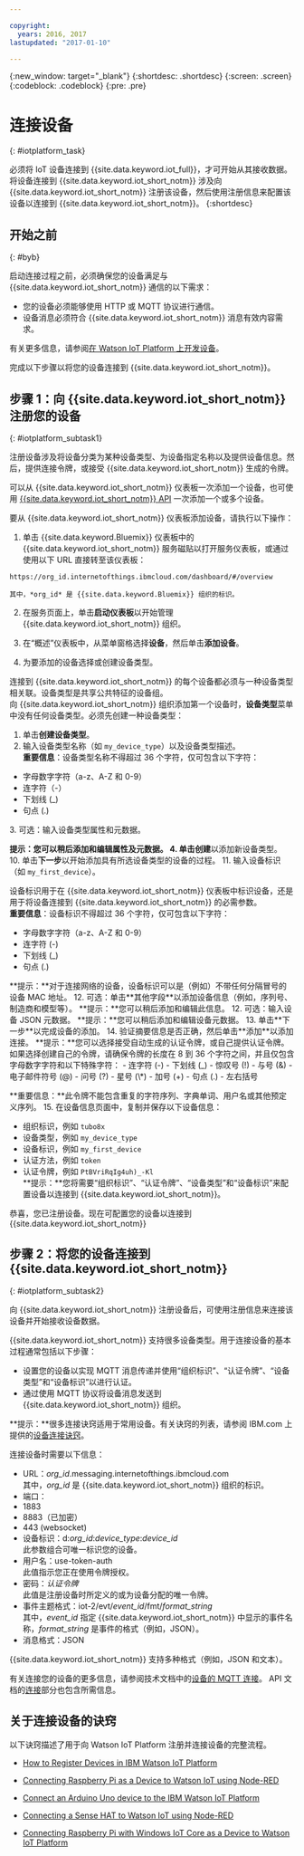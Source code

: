 ```yaml
---

copyright:
  years: 2016, 2017
lastupdated: "2017-01-10"

---
```


{:new_window: target="_blank"}
{:shortdesc: .shortdesc}
{:screen: .screen}
{:codeblock: .codeblock}
{:pre: .pre}

# 连接设备
{: #iotplatform_task}

必须将 IoT 设备连接到 {{site.data.keyword.iot_full}}，才可开始从其接收数据。将设备连接到 {{site.data.keyword.iot_short_notm}} 涉及向 {{site.data.keyword.iot_short_notm}} 注册该设备，然后使用注册信息来配置该设备以连接到 {{site.data.keyword.iot_short_notm}}。
{:shortdesc}

## 开始之前
{: #byb}

启动连接过程之前，必须确保您的设备满足与 {{site.data.keyword.iot_short_notm}} 通信的以下需求：

- 您的设备必须能够使用 HTTP 或 MQTT 协议进行通信。
- 设备消息必须符合 {{site.data.keyword.iot_short_notm}} 消息有效内容需求。

有关更多信息，请参阅[在 Watson IoT Platform 上开发设备](https://console.ng.bluemix.net/docs/services/IoT/devices/device_dev_index.html)。

完成以下步骤以将您的设备连接到 {{site.data.keyword.iot_short_notm}}。

## 步骤 1：向 {{site.data.keyword.iot_short_notm}} 注册您的设备  
{: #iotplatform_subtask1}

注册设备涉及将设备分类为某种设备类型、为设备指定名称以及提供设备信息。然后，提供连接令牌，或接受 {{site.data.keyword.iot_short_notm}} 生成的令牌。

可以从 {{site.data.keyword.iot_short_notm}} 仪表板一次添加一个设备，也可使用 [{{site.data.keyword.iot_short_notm}} API](https://docs.internetofthings.ibmcloud.com/swagger/v0002.html#!/Bulk_Operations/post_bulk_devices_add) 一次添加一个或多个设备。

要从 {{site.data.keyword.iot_short_notm}} 仪表板添加设备，请执行以下操作：

1. 单击 {{site.data.keyword.Bluemix}} 仪表板中的 {{site.data.keyword.iot_short_notm}} 服务磁贴以打开服务仪表板，或通过使用以下 URL 直接转至该仪表板：

 `https://org_id.internetofthings.ibmcloud.com/dashboard/#/overview `

    其中，*org_id* 是 {{site.data.keyword.Bluemix}} 组织的标识。

2. 在服务页面上，单击**启动仪表板**以开始管理 {{site.data.keyword.iot_short_notm}} 组织。

3. 在“概述”仪表板中，从菜单窗格选择**设备**，然后单击**添加设备**。
5. 为要添加的设备选择或创建设备类型。
  
连接到 {{site.data.keyword.iot_short_notm}} 的每个设备都必须与一种设备类型相关联。设备类型是共享公共特征的设备组。  
向 {{site.data.keyword.iot_short_notm}} 组织添加第一个设备时，**设备类型**菜单中没有任何设备类型。必须先创建一种设备类型：
 1. 单击**创建设备类型**。
 2. 输入设备类型名称（如 `my_device_type`）以及设备类型描述。   
 **重要信息**：设备类型名称不得超过 36 个字符，仅可包含以下字符：
 <ul>
  <li>字母数字字符（a-z、A-Z 和 0-9）</li>
  <li>连字符（-）</li>
  <li>下划线 (&lowbar;)</li>
  <li>句点 (.)</li>
  </ul>
 3. 可选：输入设备类型属性和元数据。
     
 **提示：**您可以稍后添加和编辑属性及元数据。
 4. 单击**创建**以添加新设备类型。
10. 单击**下一步**以开始添加具有所选设备类型的设备的过程。
11. 输入设备标识（如 `my_first_device`）。
  
设备标识用于在 {{site.data.keyword.iot_short_notm}} 仪表板中标识设备，还是用于将设备连接到 {{site.data.keyword.iot_short_notm}} 的必需参数。  
**重要信息**：设备标识不得超过 36 个字符，仅可包含以下字符：
 <ul>
 <li>字母数字字符（a-z、A-Z 和 0-9）</li>
 <li>连字符 (-)</li>
 <li>下划线 (&lowbar;)</li>
 <li>句点 (.)</li>  
 </ul>
 **提示：**对于连接网络的设备，设备标识可以是（例如）不带任何分隔冒号的设备 MAC 地址。  
12. 可选：单击**其他字段**以添加设备信息（例如，序列号、制造商和模型等）。  
 **提示：**您可以稍后添加和编辑此信息。
12. 可选：输入设备 JSON 元数据。  
 **提示：**您可以稍后添加和编辑设备元数据。
13. 单击**下一步**以完成设备的添加。
14. 验证摘要信息是否正确，然后单击**添加**以添加连接。  
**提示：**您可以选择接受自动生成的认证令牌，或自己提供认证令牌。  
如果选择创建自己的令牌，请确保令牌的长度在 8 到 36 个字符之间，并且仅包含字母数字字符和以下特殊字符：
 - 连字符 (-)
 - 下划线 (&lowbar;)
 - 惊叹号 (!)
 - 与号 (&)
 - 电子邮件符号 (@)
 - 问号 (?)
 - 星号 (\*)
 - 加号 (+)
 - 句点 (.)
 - 左右括号  

 **重要信息：**此令牌不能包含重复的字符序列、字典单词、用户名或其他预定义序列。
15. 在设备信息页面中，复制并保存以下设备信息：  
 - 组织标识，例如 `tubo8x`
 - 设备类型，例如 `my_device_type`
 - 设备标识，例如 `my_first_device`
 - 认证方法，例如 `token`
 - 认证令牌，例如 `PtBVriRqIg4uh)_-Kl`  
  **提示：**您将需要“组织标识”、“认证令牌”、“设备类型”和“设备标识”来配置设备以连接到 {{site.data.keyword.iot_short_notm}}。  

恭喜，您已注册设备。现在可配置您的设备以连接到 {{site.data.keyword.iot_short_notm}}

## 步骤 2：将您的设备连接到 {{site.data.keyword.iot_short_notm}}
{: #iotplatform_subtask2}

向 {{site.data.keyword.iot_short_notm}} 注册设备后，可使用注册信息来连接该设备并开始接收设备数据。

{{site.data.keyword.iot_short_notm}} 支持很多设备类型。用于连接设备的基本过程通常包括以下步骤：
- 设置您的设备以实现 MQTT 消息传递并使用“组织标识”、“认证令牌”、“设备类型”和“设备标识”以进行认证。  
- 通过使用 MQTT 协议将设备消息发送到 {{site.data.keyword.iot_short_notm}} 组织。

**提示：**很多连接诀窍适用于常用设备。有关诀窍的列表，请参阅 IBM.com 上提供的[设备连接诀窍](https://developer.ibm.com/recipes/tutorials/category/internet-of-things-iot/)。

连接设备时需要以下信息：
- URL：*org_id*.messaging.internetofthings.ibmcloud.com  
其中，*org_id* 是 {{site.data.keyword.iot_short_notm}} 组织的标识。
- 端口：
 - 1883
 - 8883（已加密）
 - 443 (websocket)
- 设备标识：d:*org_id*:*device_type*:*device_id*  
此参数组合可唯一标识您的设备。
- 用户名：use-token-auth  
此值指示您正在使用令牌授权。
- 密码：*认证令牌*  
此值是注册设备时所定义的或为设备分配的唯一令牌。
- 事件主题格式：iot-2/evt/*event_id*/fmt/*format_string*  
 其中，*event_id* 指定 {{site.data.keyword.iot_short_notm}} 中显示的事件名称，*format_string* 是事件的格式（例如，JSON）。
- 消息格式：JSON
   
 {{site.data.keyword.iot_short_notm}} 支持多种格式（例如，JSON 和文本）。

有关连接您的设备的更多信息，请参阅技术文档中的[设备的 MQTT 连接](devices/mqtt.html)。
API 文档的[连接](https://docs.internetofthings.ibmcloud.com/swagger/v0002.html#!/Connectivity/post_device_types_deviceType_devices_deviceId_events_eventName)部分也包含所需信息。

## 关于连接设备的诀窍

以下诀窍描述了用于向 Watson IoT Platform 注册并连接设备的完整流程。

- [How to Register Devices in IBM Watson IoT Platform](https://developer.ibm.com/recipes/tutorials/how-to-register-devices-in-ibm-iot-foundation/)

- [Connecting Raspberry Pi as a Device to Watson IoT using Node-RED](https://developer.ibm.com/recipes/tutorials/deploy-watson-iot-node-on-raspberry-pi/)

- [Connect an Arduino Uno device to the IBM Watson IoT Platform](https://developer.ibm.com/recipes/tutorials/connect-an-arduino-uno-device-to-the-ibm-internet-of-things-foundation/)

- [Connecting a Sense HAT to Watson IoT using Node-RED](https://developer.ibm.com/recipes/tutorials/connecting-a-sense-hat-to-watson-iot-using-node-red/)

- [Connecting Raspberry Pi with Windows IoT Core as a Device to Watson IoT Platform](https://developer.ibm.com/recipes/tutorials/connecting-raspberry-pi-with-windows-iot-core-as-a-device-to-watson-iot-using-node-red/)
